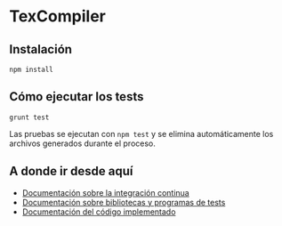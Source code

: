 <!-- home.md -->

# TexCompiler

## Instalación
```
npm install 
```

## Cómo ejecutar los tests
```
grunt test
```
Las pruebas se ejecutan con `npm test` y se elimina automáticamente los archivos generados durante el proceso.

## A donde ir desde aquí

* [Documentación sobre la integración continua](integracion_continua.md)
* [Documentación sobre bibliotecas y programas de tests](bibtests.md)
* [Documentación del código implementado](https://victorperalta93.github.io/IV-Proyecto/docco/Gruntfile.html)